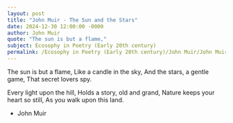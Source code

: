 ```yaml
---
layout: post
title: "John Muir - The Sun and the Stars"
date: 2024-12-30 12:00:00 -0000
author: John Muir
quote: "The sun is but a flame,"
subject: Ecosophy in Poetry (Early 20th century)
permalink: /Ecosophy in Poetry (Early 20th century)/John Muir/John Muir - The Sun and the Stars
---
```


The sun is but a flame,
Like a candle in the sky,
And the stars, a gentle game,
That secret lovers spy.

Every light upon the hill,
Holds a story, old and grand,
Nature keeps your heart so still,
As you walk upon this land.

- John Muir
